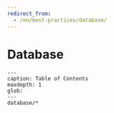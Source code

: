 ```yaml
---
redirect_from:
  - /en/best-practices/database/
---
```


# Database

```{toctree}
---
caption: Table of Contents
maxdepth: 1
glob:
---
database/*
```
